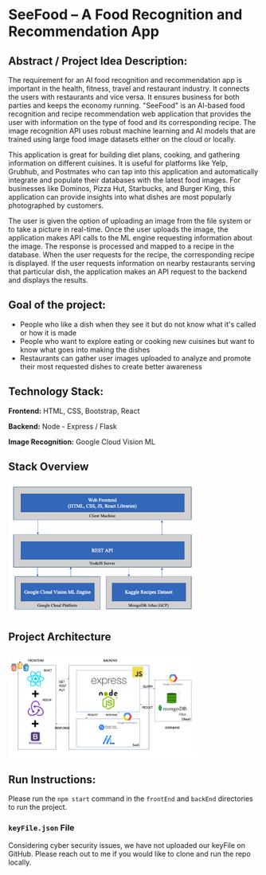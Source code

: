 # SeeFood – A Food Recognition and Recommendation App

## Abstract / Project Idea Description:

The requirement for an AI food recognition and recommendation app is important in the health, fitness, travel and restaurant industry. It connects the users with restaurants and vice versa. It ensures business for both parties and keeps the economy running. &quot;SeeFood&quot; is an AI-based food recognition and recipe recommendation web application that provides the user with information on the type of food and its corresponding recipe. The image recognition API uses robust machine learning and AI models that are trained using large food image datasets either on the cloud or locally.

This application is great for building diet plans, cooking, and gathering information on different cuisines. It is useful for platforms like Yelp, Grubhub, and Postmates who can tap into this application and automatically integrate and populate their databases with the latest food images. For businesses like Dominos, Pizza Hut, Starbucks, and Burger King, this application can provide insights into what dishes are most popularly photographed by customers.

The user is given the option of uploading an image from the file system or to take a picture in real-time. Once the user uploads the image, the application makes API calls to the ML engine requesting information about the image. The response is processed and mapped to a recipe in the database. When the user requests for the recipe, the corresponding recipe is displayed. If the user requests information on nearby restaurants serving that particular dish, the application makes an API request to the backend and displays the results.

## Goal of the project:

- People who like a dish when they see it but do not know what it&#39;s called or how it is made
- People who want to explore eating or cooking new cuisines but want to know what goes into making the dishes
- Restaurants can gather user images uploaded to analyze and promote their most requested dishes to create better awareness

## Technology Stack:

**Frontend:** HTML, CSS, Bootstrap, React

**Backend:** Node - Express / Flask

**Image Recognition:** Google Cloud Vision ML

## Stack Overview
<img src="/images/architecture-overview.png" height=75% width=75%>

## Project Architecture
<img src="/images/project-architecture.png" height=75% width=75%>

## Run Instructions:

Please run the `npm start` command in the `frontEnd` and `backEnd` directories to run the project.

### `keyFile.json` File

Considering cyber security issues, we have not uploaded our keyFile on GitHub. Please reach out to me if you would like to clone and run the repo locally.
